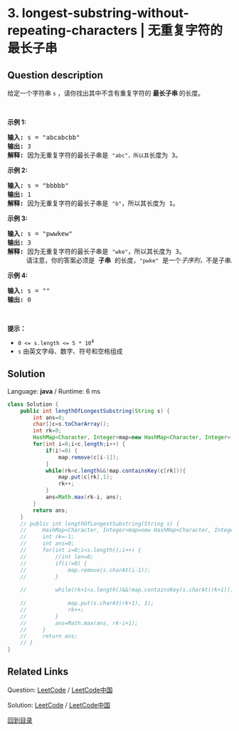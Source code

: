 ﻿# 3. longest-substring-without-repeating-characters | 无重复字符的最长子串

## Question description

<!--If you want to use the English description, use <p>Given a string <code>s</code>, find the length of the <strong>longest substring</strong> without repeating characters.</p>

<p>&nbsp;</p>
<p><strong>Example 1:</strong></p>

<pre>
<strong>Input:</strong> s = &quot;abcabcbb&quot;
<strong>Output:</strong> 3
<strong>Explanation:</strong> The answer is &quot;abc&quot;, with the length of 3.
</pre>

<p><strong>Example 2:</strong></p>

<pre>
<strong>Input:</strong> s = &quot;bbbbb&quot;
<strong>Output:</strong> 1
<strong>Explanation:</strong> The answer is &quot;b&quot;, with the length of 1.
</pre>

<p><strong>Example 3:</strong></p>

<pre>
<strong>Input:</strong> s = &quot;pwwkew&quot;
<strong>Output:</strong> 3
<strong>Explanation:</strong> The answer is &quot;wke&quot;, with the length of 3.
Notice that the answer must be a substring, &quot;pwke&quot; is a subsequence and not a substring.
</pre>

<p>&nbsp;</p>
<p><strong>Constraints:</strong></p>

<ul>
	<li><code>0 &lt;= s.length &lt;= 5 * 10<sup>4</sup></code></li>
	<li><code>s</code> consists of English letters, digits, symbols and spaces.</li>
</ul>
 instead-->
<p>给定一个字符串 <code>s</code> ，请你找出其中不含有重复字符的 <strong>最长子串 </strong>的长度。</p>

<p> </p>

<p><strong>示例 1:</strong></p>

<pre>
<strong>输入: </strong>s = "abcabcbb"
<strong>输出: </strong>3 
<strong>解释:</strong> 因为无重复字符的最长子串是 <code>"abc"，所以其</code>长度为 3。
</pre>

<p><strong>示例 2:</strong></p>

<pre>
<strong>输入: </strong>s = "bbbbb"
<strong>输出: </strong>1
<strong>解释: </strong>因为无重复字符的最长子串是 <code>"b"</code>，所以其长度为 1。
</pre>

<p><strong>示例 3:</strong></p>

<pre>
<strong>输入: </strong>s = "pwwkew"
<strong>输出: </strong>3
<strong>解释: </strong>因为无重复字符的最长子串是 <code>"wke"</code>，所以其长度为 3。
     请注意，你的答案必须是 <strong>子串 </strong>的长度，<code>"pwke"</code> 是一个<em>子序列，</em>不是子串。
</pre>

<p><strong>示例 4:</strong></p>

<pre>
<strong>输入: </strong>s = ""
<strong>输出: </strong>0
</pre>

<p> </p>

<p><strong>提示：</strong></p>

<ul>
	<li><code>0 <= s.length <= 5 * 10<sup>4</sup></code></li>
	<li><code>s</code> 由英文字母、数字、符号和空格组成</li>
</ul>




## Solution

Language: **java**  /  Runtime: 6 ms

```java
class Solution {
    public int lengthOfLongestSubstring(String s) {
        int ans=0;
        char[]c=s.toCharArray();
        int rk=0;
        HashMap<Character, Integer>map=new HashMap<Character, Integer>();
        for(int i=0;i<c.length;i++) {
            if(i!=0) {
                map.remove(c[i-1]);
            }
            while(rk<c.length&&!map.containsKey(c[rk])){
                map.put(c[rk],1);
                rk++;
            }
            ans=Math.max(rk-i, ans);
        }
        return ans;
    }
    // public int lengthOfLongestSubstring(String s) {
    //     HashMap<Character, Integer>map=new HashMap<Character, Integer>();
    //     int rk=-1;
    //     int ans=0;
    //     for(int i=0;i<s.length();i++) {
    //         //int len=0;
    //         if(i!=0) {
    //             map.remove(s.charAt(i-1));
    //         }
            
    //         while(rk+1<s.length()&&!map.containsKey(s.charAt(rk+1))) {
                
    //             map.put(s.charAt(rk+1), 1);
    //             rk++;
    //         }
    //         ans=Math.max(ans, rk-i+1);
    //     }
    //     return ans;
    // }
}
```



## Related Links

Question: [LeetCode](https://leetcode.com/problems/longest-substring-without-repeating-characters/description/)  /  [LeetCode中国](https://leetcode-cn.com/problems/longest-substring-without-repeating-characters/description/)

Solution: [LeetCode](https://leetcode.com/articles/longest-substring-without-repeating-characters/)  /  [LeetCode中国](https://leetcode-cn.com/articles/longest-substring-without-repeating-characters/)

[回到目录](../README.md)
